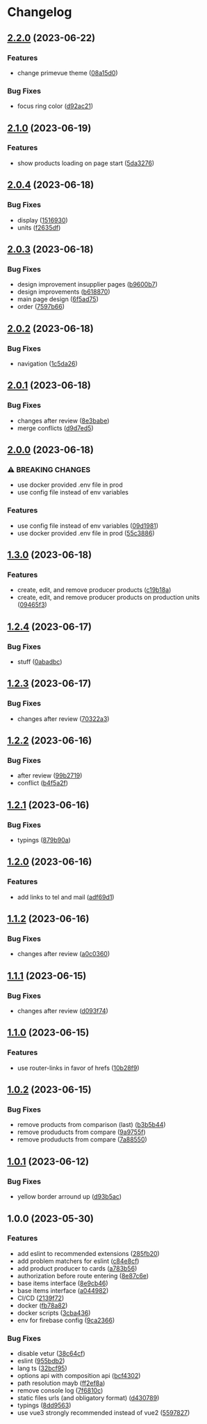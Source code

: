 # Changelog

## [2.2.0](https://github.com/hivetown/frontend/compare/v2.1.0...v2.2.0) (2023-06-22)


### Features

* change primevue theme ([08a15d0](https://github.com/hivetown/frontend/commit/08a15d01b92cf40be61a3953d2060eec2ab491b7))


### Bug Fixes

* focus ring color ([d92ac21](https://github.com/hivetown/frontend/commit/d92ac216fb1d688b41a71f8a9c04d1bd8d223141))

## [2.1.0](https://github.com/hivetown/frontend/compare/v2.0.4...v2.1.0) (2023-06-19)


### Features

* show products loading on page start ([5da3276](https://github.com/hivetown/frontend/commit/5da3276796a388c0ec310ef9500b82182e7a8147))

## [2.0.4](https://github.com/hivetown/frontend/compare/v2.0.3...v2.0.4) (2023-06-18)


### Bug Fixes

* display ([1516930](https://github.com/hivetown/frontend/commit/15169300cc8ee2c7a48abcffcf7bb6dfbaad2285))
* units ([f2635df](https://github.com/hivetown/frontend/commit/f2635dfa85889cf09c894db5b2b73271e06cea41))

## [2.0.3](https://github.com/hivetown/frontend/compare/v2.0.2...v2.0.3) (2023-06-18)


### Bug Fixes

* design improvement insupplier pages ([b9600b7](https://github.com/hivetown/frontend/commit/b9600b7d06fb9f133332a167f952c63c0c141f58))
* design improvements ([b618870](https://github.com/hivetown/frontend/commit/b61887081a2996112e455fa1b1d752ffa8b040e7))
* main page design ([6f5ad75](https://github.com/hivetown/frontend/commit/6f5ad75a8624b5e014179e4c00db7057b786e439))
* order ([7597b66](https://github.com/hivetown/frontend/commit/7597b66e41bd8d5eb47e7aa3d9c4841e4a687133))

## [2.0.2](https://github.com/hivetown/frontend/compare/v2.0.1...v2.0.2) (2023-06-18)


### Bug Fixes

* navigation ([1c5da26](https://github.com/hivetown/frontend/commit/1c5da267f71ca87b7678ebd2bfe7036cd74bc8a6))

## [2.0.1](https://github.com/hivetown/frontend/compare/v2.0.0...v2.0.1) (2023-06-18)


### Bug Fixes

* changes after review ([8e3babe](https://github.com/hivetown/frontend/commit/8e3babec102c43077fb7754adf13881c61a38e75))
* merge conflicts ([d9d7ed5](https://github.com/hivetown/frontend/commit/d9d7ed575973edd9dc5a4468908a702584744a88))

## [2.0.0](https://github.com/hivetown/frontend/compare/v1.3.0...v2.0.0) (2023-06-18)


### ⚠ BREAKING CHANGES

* use docker provided .env file in prod
* use config file instead of env variables

### Features

* use config file instead of env variables ([09d1981](https://github.com/hivetown/frontend/commit/09d19810e8d8a159edd4cbac6c48dc7e5a77ed58))
* use docker provided .env file in prod ([55c3886](https://github.com/hivetown/frontend/commit/55c3886ea49d9ec7ae31a353c06212ec9950b20e))

## [1.3.0](https://github.com/hivetown/frontend/compare/v1.2.4...v1.3.0) (2023-06-18)


### Features

* create, edit, and remove producer products ([c19b18a](https://github.com/hivetown/frontend/commit/c19b18a9e2a751521daf5413032206b2f5137523))
* create, edit, and remove producer products on production units ([09465f3](https://github.com/hivetown/frontend/commit/09465f3ae7adf4152286322e0aad03c4d86708c3))

## [1.2.4](https://github.com/hivetown/frontend/compare/v1.2.3...v1.2.4) (2023-06-17)


### Bug Fixes

* stuff ([0abadbc](https://github.com/hivetown/frontend/commit/0abadbcbb17d95e6545771fa23bfe4969488bddd))

## [1.2.3](https://github.com/hivetown/frontend/compare/v1.2.2...v1.2.3) (2023-06-17)


### Bug Fixes

* changes after review ([70322a3](https://github.com/hivetown/frontend/commit/70322a3cb7f27796203c0ff09cd0ce470dab94f0))

## [1.2.2](https://github.com/hivetown/frontend/compare/v1.2.1...v1.2.2) (2023-06-16)


### Bug Fixes

* after review ([99b2719](https://github.com/hivetown/frontend/commit/99b2719358731611797d2907de39920bae3f079d))
* conflict ([b4f5a2f](https://github.com/hivetown/frontend/commit/b4f5a2ff783d838a092c83f6978ec7f1327bb3e6))

## [1.2.1](https://github.com/hivetown/frontend/compare/v1.2.0...v1.2.1) (2023-06-16)


### Bug Fixes

* typings ([879b90a](https://github.com/hivetown/frontend/commit/879b90a168ee71a490f370a98ae9a4717fd5d817))

## [1.2.0](https://github.com/hivetown/frontend/compare/v1.1.2...v1.2.0) (2023-06-16)


### Features

* add links to tel and mail ([adf69d1](https://github.com/hivetown/frontend/commit/adf69d1fee31a0676d83b99af41600a67af871c8))

## [1.1.2](https://github.com/hivetown/frontend/compare/v1.1.1...v1.1.2) (2023-06-16)


### Bug Fixes

* changes after review ([a0c0360](https://github.com/hivetown/frontend/commit/a0c0360411487fb11a2af0655fa7d6f51b73c8bf))

## [1.1.1](https://github.com/hivetown/frontend/compare/v1.1.0...v1.1.1) (2023-06-15)


### Bug Fixes

* changes after review ([d093f74](https://github.com/hivetown/frontend/commit/d093f7450c8dae20b79627361f08073bd784d897))

## [1.1.0](https://github.com/hivetown/frontend/compare/v1.0.2...v1.1.0) (2023-06-15)


### Features

* use router-links in favor of hrefs ([10b28f9](https://github.com/hivetown/frontend/commit/10b28f984d23e7a2c05a3c4fee950837e7b9094b))

## [1.0.2](https://github.com/hivetown/frontend/compare/v1.0.1...v1.0.2) (2023-06-15)


### Bug Fixes

* remove products from comparison (last) ([b3b5b44](https://github.com/hivetown/frontend/commit/b3b5b44fa02aeccac4d50b317526df79d69d95f1))
* remove produducts from compare ([9a9755f](https://github.com/hivetown/frontend/commit/9a9755f6b25b091387cd4b49fc2bc9ebce3ad49e))
* remove produducts from compare ([7a88550](https://github.com/hivetown/frontend/commit/7a885508a1cc3e68592703bc985bc77df7607c3c))

## [1.0.1](https://github.com/hivetown/frontend/compare/v1.0.0...v1.0.1) (2023-06-12)


### Bug Fixes

* yellow border arround up ([d93b5ac](https://github.com/hivetown/frontend/commit/d93b5acbc345a485abb7f9aa102538b2a2581940))

## 1.0.0 (2023-05-30)


### Features

* add eslint to recommended extensions ([285fb20](https://github.com/hivetown/frontend/commit/285fb20acc0a5779345d58e43c298431c13b6e89))
* add problem matchers for eslint ([c84e8cf](https://github.com/hivetown/frontend/commit/c84e8cf8dded1659ed5d4cc52cc5d2ba7531c6de))
* add product producer to cards ([a783b56](https://github.com/hivetown/frontend/commit/a783b5644a697a5de581d3f3ed0e35d43b5a108f))
* authorization before route entering ([8e87c6e](https://github.com/hivetown/frontend/commit/8e87c6e8f9af7ea6aef66e96bf35b3a64703fb6d))
* base items interface ([8e9cb46](https://github.com/hivetown/frontend/commit/8e9cb46b17bd3059d87e3e6036595ae07f6c4c58))
* base items interface ([a044982](https://github.com/hivetown/frontend/commit/a0449820d977442086063be3f8d9c568603f2ee8))
* CI/CD ([2139f72](https://github.com/hivetown/frontend/commit/2139f724772affe76ac148095a99384ed54098ae))
* docker ([fb78a82](https://github.com/hivetown/frontend/commit/fb78a823d6730f73d2b9bea9b689479957bce028))
* docker scripts ([3cba436](https://github.com/hivetown/frontend/commit/3cba436f174a10c017f3dce3934333504586e4d7))
* env for firebase config ([9ca2366](https://github.com/hivetown/frontend/commit/9ca236657098ccc76359f78c43e820397e4523cb))


### Bug Fixes

* disable vetur ([38c64cf](https://github.com/hivetown/frontend/commit/38c64cf7b057df180eb9307b973f115952f9a83d))
* eslint ([955bdb2](https://github.com/hivetown/frontend/commit/955bdb25ed0cbc86a1db84e46fc229ffa6e54719))
* lang ts ([32bcf95](https://github.com/hivetown/frontend/commit/32bcf95a5325eaf7055b33ccfe53d2db4ab6fcec))
* options api with composition api ([bcf4302](https://github.com/hivetown/frontend/commit/bcf4302083fa17f5ed40cd257d1ca1a213dc2f0c))
* path resolution mayb ([ff2ef8a](https://github.com/hivetown/frontend/commit/ff2ef8a12cca8cfd886a3bd4d0443bbe6ae3cd50))
* remove console log ([7f6810c](https://github.com/hivetown/frontend/commit/7f6810cd9ae623dd4687100a748a27559130c4a2))
* static files urls (and obligatory format) ([d430789](https://github.com/hivetown/frontend/commit/d4307895e2ac09821be8d3ab602a2252bd475d01))
* typings ([8dd9563](https://github.com/hivetown/frontend/commit/8dd9563cd11a8d8b4c6f2a1642b448f3e507c736))
* use vue3 strongly recommended instead of vue2 ([5597827](https://github.com/hivetown/frontend/commit/5597827b47087650722d1adaab040b578c7b7c0b))
